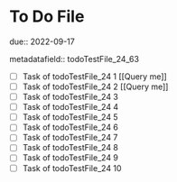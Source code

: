 # To Do File

due:: 2022-09-17

metadatafield:: todoTestFile_24_63

- [ ] Task of todoTestFile_24 1 [[Query me]]
- [ ] Task of todoTestFile_24 2 [[Query me]]
- [ ] Task of todoTestFile_24 3
- [ ] Task of todoTestFile_24 4
- [ ] Task of todoTestFile_24 5
- [ ] Task of todoTestFile_24 6
- [ ] Task of todoTestFile_24 7
- [ ] Task of todoTestFile_24 8
- [ ] Task of todoTestFile_24 9
- [ ] Task of todoTestFile_24 10
